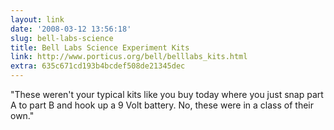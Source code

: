 ```yaml
---
layout: link
date: '2008-03-12 13:56:18'
slug: bell-labs-science
title: Bell Labs Science Experiment Kits
link: http://www.porticus.org/bell/belllabs_kits.html
extra: 635c671cd193b4bcdef508de21345dec
---
```


"These weren't your typical kits like you buy today where you just snap part A to part B and hook up a 9 Volt battery. No, these were in a class of their own."